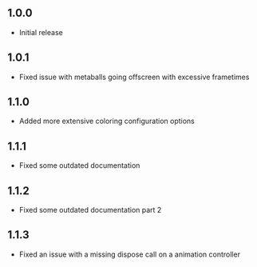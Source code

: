 ## 1.0.0

* Initial release

## 1.0.1

* Fixed issue with metaballs going offscreen with excessive frametimes 

## 1.1.0

* Added more extensive coloring configuration options

## 1.1.1

* Fixed some outdated documentation

## 1.1.2

* Fixed some outdated documentation part 2

## 1.1.3

* Fixed an issue with a missing dispose call on a animation controller
